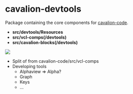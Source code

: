 # cavalion-devtools

Package containing the core components for [cavalion-code](https://github.com/relluf/cavalion-code). 

* **src/devtools/Resources**
* **src/vcl-comps(/devtools)**
* **src/cavalion-blocks(/devtools)**

![](https://camo.githubusercontent.com/6d1b42fd20ea0ee599f5143c5511c605e59fcfb6/687474703a2f2f72656c6c75662e6e6c2f636176616c696f6e2d69636f6e2e706e67)


* Split of from cavalion-code/src/vcl-comps
* Developing tools
	* Alphaview => Alpha?
	* Graph
	* Keys
	* ...